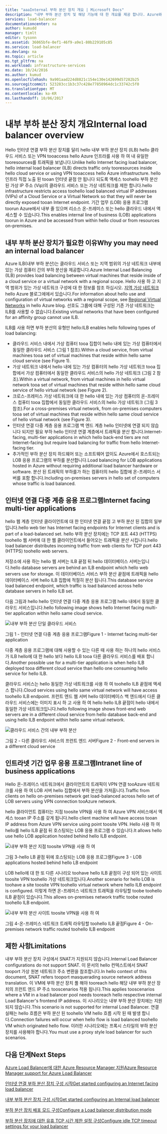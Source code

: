 ```yaml
---
title: "aaaInternal 부하 분산 장치 개요 | Microsoft Docs"
description: "내부 부하 분산 장치 및 해당 기능에 대 한 개요를 제공 합니다. Azure와 가능한 시나리오 tooconfigure 내부 끝점에 대 한 부하 분산 장치 작동 방식"
services: load-balancer
documentationcenter: na
author: kumudd
manager: timlt
editor: tysonn
ms.assetid: 36065bfe-0ef1-46f9-a9e1-80b229105c85
ms.service: load-balancer
ms.devlang: na
ms.topic: article
ms.tgt_pltfrm: na
ms.workload: infrastructure-services
ms.date: 10/24/2016
ms.author: kumud
ms.openlocfilehash: 9a901aad224d8821c154e130e142699d57282b25
ms.sourcegitcommit: 523283cc1b3c37c428e77850964dc1c33742c5f0
ms.translationtype: MT
ms.contentlocale: ko-KR
ms.lasthandoff: 10/06/2017
---
```

# <a name="internal-load-balancer-overview"></a><span data-ttu-id="d9bd3-103">내부 부하 분산 장치 개요</span><span class="sxs-lookup"><span data-stu-id="d9bd3-103">Internal load balancer overview</span></span>

<span data-ttu-id="d9bd3-104">Hello 인터넷 연결 부하 분산 장치를 달리 hello 내부 부하 분산 장치 (ILB) hello 클라우드 서비스 또는 VPN tooaccess hello Azure 인프라를 사용 하 여 내 유일한 tooresources를 트래픽을 보냅니다.</span><span class="sxs-lookup"><span data-stu-id="d9bd3-104">Unlike hello Internet facing load balancer, hello internal load balancer (ILB) directs traffic only tooresources inside hello cloud service or using VPN tooaccess hello Azure infrastructure.</span></span> <span data-ttu-id="d9bd3-105">hello 인프라 직접 노출 된 tooan 인터넷 끝점 안 됩니다 되도록 액세스 toohello 부하 분산 된 가상 IP 주소 (Vip)의 클라우드 서비스 또는 가상 네트워크를 제한 합니다.</span><span class="sxs-lookup"><span data-stu-id="d9bd3-105">hello infrastructure restricts access toohello load balanced virtual IP addresses (VIPs) of a Cloud Service or a Virtual Network so that they will never be directly exposed tooan Internet endpoint.</span></span> <span data-ttu-id="d9bd3-106">기간 업무 (LOB) 응용 프로그램 toorun Azure에서 내부 줄 있으며 리소스 온-프레미스 또는 hello 클라우드 내에서 액세스할 수 있습니다.</span><span class="sxs-lookup"><span data-stu-id="d9bd3-106">This enables internal line of business (LOB) applications toorun in Azure and be accessed from within hello cloud or from resources on-premises.</span></span>

## <a name="why-you-may-need-an-internal-load-balancer"></a><span data-ttu-id="d9bd3-107">내부 부하 분산 장치가 필요한 이유</span><span class="sxs-lookup"><span data-stu-id="d9bd3-107">Why you may need an internal load balancer</span></span>

<span data-ttu-id="d9bd3-108">Azure ILB(내부 부하 분산)는 클라우드 서비스 또는 지역 범위의 가상 네트워크 내부에 있는 가상 컴퓨터 간의 부하 분산을 제공합니다.</span><span class="sxs-lookup"><span data-stu-id="d9bd3-108">Azure Internal Load Balancing (ILB) provides load balancing between virtual machines that reside inside of a cloud service or a virtual network with a regional scope.</span></span> <span data-ttu-id="d9bd3-109">Hello 사용 하 고 지역 범위가 있는 가상 네트워크 구성에 대 한 정보를 참조 하십시오. [지역 가상 네트워크](https://azure.microsoft.com/blog/2014/05/14/regional-virtual-networks/) hello Azure 블로그에에서 있습니다.</span><span class="sxs-lookup"><span data-stu-id="d9bd3-109">For information about hello use and configuration of virtual networks with a regional scope, see [Regional Virtual Networks](https://azure.microsoft.com/blog/2014/05/14/regional-virtual-networks/) in hello Azure blog.</span></span> <span data-ttu-id="d9bd3-110">선호도 그룹에 대해 구성된 기존 가상 네트워크는 ILB를 사용할 수 없습니다.</span><span class="sxs-lookup"><span data-stu-id="d9bd3-110">Existing virtual networks that have been configured for an affinity group cannot use ILB.</span></span>

<span data-ttu-id="d9bd3-111">ILB를 사용 하면 부하 분산의 유형만 hello:</span><span class="sxs-lookup"><span data-stu-id="d9bd3-111">ILB enables hello following types of load balancing:</span></span>

* <span data-ttu-id="d9bd3-112">클라우드 서비스 내에서 가상 컴퓨터 tooa 집합이 hello 내에 있는 가상 컴퓨터에서 동일한 클라우드 서비스 (그림 1 참조).</span><span class="sxs-lookup"><span data-stu-id="d9bd3-112">Within a cloud service, from virtual machines tooa set of virtual machines that reside within hello same cloud service (see Figure 1).</span></span>
* <span data-ttu-id="d9bd3-113">가상 네트워크 내에서 hello 내에 있는 가상 컴퓨터의 hello 가상 네트워크 tooa 집합에서 가상 컴퓨터에서 동일한 클라우드 서비스의 hello 가상 네트워크 (그림 2 참조).</span><span class="sxs-lookup"><span data-stu-id="d9bd3-113">Within a virtual network, from virtual machines in hello virtual network tooa set of virtual machines that reside within hello same cloud service of hello virtual network (see Figure 2).</span></span>
* <span data-ttu-id="d9bd3-114">크로스-프레미스 가상 네트워크에 대 한 hello 내에 있는 가상 컴퓨터의 온-프레미스 컴퓨터 tooa 집합에서 동일한 클라우드 서비스의 hello 가상 네트워크 (그림 3 참조).</span><span class="sxs-lookup"><span data-stu-id="d9bd3-114">For a cross-premises virtual network, from on-premises computers tooa set of virtual machines that reside within hello same cloud service of hello virtual network (see Figure 3).</span></span>
* <span data-ttu-id="d9bd3-115">인터넷 연결 다중 계층 응용 프로그램 백 엔드 계층 hello 인터넷에 연결 되지 않습니다 되지만 필요 부하 hello 인터넷 연결 계층에서 트래픽을 분산 합니다.</span><span class="sxs-lookup"><span data-stu-id="d9bd3-115">Internet-facing, multi-tier applications in which hello back-end tiers are not Internet-facing but require load balancing for traffic from hello Internet-facing tier.</span></span>
* <span data-ttu-id="d9bd3-116">추가적인 부하 분산 장치 하드웨어 또는 소프트웨어 없이도 Azure에서 호스트되는 LOB 응용 프로그램의 부하를 분산합니다.</span><span class="sxs-lookup"><span data-stu-id="d9bd3-116">Load balancing for LOB applications hosted in Azure without requiring additional load balancer hardware or software.</span></span> <span data-ttu-id="d9bd3-117">분산 된 트래픽의 부하를가 하는 컴퓨터의 hello 집합에 온-프레미스 서버를 포함 합니다.</span><span class="sxs-lookup"><span data-stu-id="d9bd3-117">Including on-premises servers in hello set of computers whose traffic is load balanced.</span></span>

## <a name="internet-facing-multi-tier-applications"></a><span data-ttu-id="d9bd3-118">인터넷 연결 다중 계층 응용 프로그램</span><span class="sxs-lookup"><span data-stu-id="d9bd3-118">Internet facing multi-tier applications</span></span>

<span data-ttu-id="d9bd3-119">hello 웹 계층 인터넷 클라이언트에 대 한 인터넷 연결 끝점 고 부하 분산 된 집합의 일부입니다.</span><span class="sxs-lookup"><span data-stu-id="d9bd3-119">hello web tier has Internet facing endpoints for Internet clients and is part of a load-balanced set.</span></span> <span data-ttu-id="d9bd3-120">hello 부하 분산 장치에는 TCP 포트 443 (HTTPS) toohello 웹 서버에 대 한 웹 클라이언트에서 들어오는 트래픽을 분산 시킵니다.</span><span class="sxs-lookup"><span data-stu-id="d9bd3-120">hello load balancer  distributes incoming traffic from web clients for TCP port 443 (HTTPS) toohello web servers.</span></span>

<span data-ttu-id="d9bd3-121">저장소에 사용 하는 hello 웹 서버는 ILB 끝점 뒤 hello 데이터베이스 서버는입니다.</span><span class="sxs-lookup"><span data-stu-id="d9bd3-121">hello database servers are behind an ILB endpoint which hello web servers use for storage.</span></span> <span data-ttu-id="d9bd3-122">이 데이터베이스 서비스 부하 분산 끝점에 트래픽을 hello 데이터베이스 서버 hello ILB 집합에 적절히 분산 됩니다.</span><span class="sxs-lookup"><span data-stu-id="d9bd3-122">This database service load balanced endpoint, which traffic is load balanced across hello database servers in hello ILB set.</span></span>

<span data-ttu-id="d9bd3-123">다음 그림과 hello hello 인터넷 연결 다중 계층 응용 프로그램 hello 내에서 동일한 클라우드 서비스입니다.</span><span class="sxs-lookup"><span data-stu-id="d9bd3-123">hello following image shows hello Internet facing multi-tier application within hello same cloud service.</span></span>

![내부 부하 분산 단일 클라우드 서비스](./media/load-balancer-internal-overview/IC736321.png)

<span data-ttu-id="d9bd3-125">그림 1 - 인터넷 연결 다중 계층 응용 프로그램</span><span class="sxs-lookup"><span data-stu-id="d9bd3-125">Figure 1 - Internet facing multi-tier application</span></span>

<span data-ttu-id="d9bd3-126">다중 계층 응용 프로그램에 대해 사용할 수 있는 다른 때 사용 하는 하나의 hello 서비스가 ILB hello에 대 한 hello 보다 hello ILB tooa 다른 클라우드 서비스를 배포 합니다.</span><span class="sxs-lookup"><span data-stu-id="d9bd3-126">Another possible use for a multi-tier application is when hello ILB deployed tooa different cloud service than hello one consuming hello service for hello ILB.</span></span>

<span data-ttu-id="d9bd3-127">클라우드 서비스는 hello 동일한 가상 네트워크를 사용 하 여 toohello ILB 끝점에 액세스 합니다.</span><span class="sxs-lookup"><span data-stu-id="d9bd3-127">Cloud services using hello same virtual network will have access toohello ILB endpoint.</span></span> <span data-ttu-id="d9bd3-128">프런트 엔드 웹 서버 hello 데이터베이스 백 엔드에서 다른 클라우드 서비스에는 이미지 표시 하 고 사용 하 여 hello hello ILB 끝점이 hello 내에서 동일한 가상 네트워크입니다.</span><span class="sxs-lookup"><span data-stu-id="d9bd3-128">hello following image shows front-end web servers are in a different cloud service from hello database back-end and using hello ILB endpoint within hello same virtual network.</span></span>

![클라우드 서비스 간의 내부 부하 분산](./media/load-balancer-internal-overview/IC744147.png)

<span data-ttu-id="d9bd3-130">그림 2 - 다른 클라우드 서비스의 프런트 엔드 서버</span><span class="sxs-lookup"><span data-stu-id="d9bd3-130">Figure 2 - Front-end servers in a different cloud service</span></span>

## <a name="intranet-line-of-business-applications"></a><span data-ttu-id="d9bd3-131">인트라넷 기간 업무 응용 프로그램</span><span class="sxs-lookup"><span data-stu-id="d9bd3-131">Intranet line of business applications</span></span>

<span data-ttu-id="d9bd3-132">Hello 온-프레미스 네트워크에서 클라이언트의 트래픽이 VPN 연결 tooAzure 네트워크를 사용 하 여 LOB 서버 hello 집합에서 부하 분산을 가져옵니다.</span><span class="sxs-lookup"><span data-stu-id="d9bd3-132">Traffic from clients on hello on-premises network get load-balanced across hello set of LOB servers using VPN connection tooAzure network.</span></span>

<span data-ttu-id="d9bd3-133">hello 클라이언트 컴퓨터는 지점 toosite VPN을 사용 하 여 Azure VPN 서비스에서 액세스 tooan IP 주소를 갖게 됩니다.</span><span class="sxs-lookup"><span data-stu-id="d9bd3-133">hello client machine will have access tooan IP address from Azure VPN service using point toosite VPN.</span></span> <span data-ttu-id="d9bd3-134">Hello 사용 하 여 hello를 hello ILB 끝점 뒤 호스팅되는 LOB 응용 프로그램 수 있습니다.</span><span class="sxs-lookup"><span data-stu-id="d9bd3-134">It allows hello use hello LOB application hosted behind hello ILB endpoint.</span></span>

![내부 부하 분산 지점 toosite VPN을 사용 하 여](./media/load-balancer-internal-overview/IC744148.png)

<span data-ttu-id="d9bd3-136">그림 3-hello LB 끝점 뒤에 호스팅되는 LOB 응용 프로그램</span><span class="sxs-lookup"><span data-stu-id="d9bd3-136">Figure 3 - LOB applications hosted behind hello LB endpoint</span></span>

<span data-ttu-id="d9bd3-137">LOB hello에 대 한 또 다른 시나리오 toohave hello ILB 끝점이 구성 되어 있는 사이트 toosite VPN toohello 가상 네트워크입니다.</span><span class="sxs-lookup"><span data-stu-id="d9bd3-137">Another scenario for hello LOB is toohave a site toosite VPN toohello virtual network where hello ILB endpoint is configured.</span></span> <span data-ttu-id="d9bd3-138">이렇게 하면 온-프레미스 네트워크 트래픽을 라우팅할 toobe toohello ILB 끝점이 있습니다.</span><span class="sxs-lookup"><span data-stu-id="d9bd3-138">This allows on-premises network traffic toobe routed toohello ILB endpoint.</span></span>

![내부 부하 분산 사이트 toosite VPN을 사용 하 여](./media/load-balancer-internal-overview/IC744150.png)

<span data-ttu-id="d9bd3-140">그림 4-온-프레미스 네트워크 트래픽 라우팅할 toohello ILB 끝점</span><span class="sxs-lookup"><span data-stu-id="d9bd3-140">Figure 4 - On-premises network traffic routed toohello ILB endpoint</span></span>

## <a name="limitations"></a><span data-ttu-id="d9bd3-141">제한 사항</span><span class="sxs-lookup"><span data-stu-id="d9bd3-141">Limitations</span></span>

<span data-ttu-id="d9bd3-142">내부 부하 분산 장치 구성에서 SNAT가 지원되지 않습니다.</span><span class="sxs-lookup"><span data-stu-id="d9bd3-142">Internal Load Balancer configurations do not support SNAT.</span></span> <span data-ttu-id="d9bd3-143">이 문서의 hello 컨텍스트에서 SNAT tooport 가상 원본 네트워크 주소 변환을 참조합니다.</span><span class="sxs-lookup"><span data-stu-id="d9bd3-143">In hello context of this document, SNAT refers tooport masquerading source  network address translation.</span></span>  <span data-ttu-id="d9bd3-144">이 VM에 부하 분산 장치 풀 해야 tooreach hello 해당 내부 부하 분산 장치의 프런트 엔드 IP 주소 tooscenarios 적용 됩니다.</span><span class="sxs-lookup"><span data-stu-id="d9bd3-144">This applies tooscenarios where a VM in a load balancer pool needs tooreach hello respective internal Load Balancer's frontend IP address.</span></span> <span data-ttu-id="d9bd3-145">이 시나리오는 내부 부하 분산 장치에는 지원되지 않습니다.</span><span class="sxs-lookup"><span data-stu-id="d9bd3-145">This scenario is not supported for internal Load Balancer.</span></span> <span data-ttu-id="d9bd3-146">연결 실패는 hello 흐름은 부하 분산 된 toohello VM hello 흐름 시작 된 때 발생 합니다.</span><span class="sxs-lookup"><span data-stu-id="d9bd3-146">Connection failures will occur when hello flow is load balanced toohello VM which originated hello flow.</span></span> <span data-ttu-id="d9bd3-147">이러한 시나리오에는 프록시 스타일의 부하 분산 장치를 사용해야 합니다.</span><span class="sxs-lookup"><span data-stu-id="d9bd3-147">You must use a proxy style load balancer for such scenarios.</span></span>

## <a name="next-steps"></a><span data-ttu-id="d9bd3-148">다음 단계</span><span class="sxs-lookup"><span data-stu-id="d9bd3-148">Next Steps</span></span>

[<span data-ttu-id="d9bd3-149">Azure Load Balancer에 대한 Azure Resource Manager 지원</span><span class="sxs-lookup"><span data-stu-id="d9bd3-149">Azure Resource Manager support for Azure Load Balancer</span></span>](load-balancer-arm.md)

[<span data-ttu-id="d9bd3-150">인터넷 연결 부하 분산 장치 구성 시작</span><span class="sxs-lookup"><span data-stu-id="d9bd3-150">Get started configuring an Internet facing load balancer</span></span>](load-balancer-get-started-internet-arm-ps.md)

[<span data-ttu-id="d9bd3-151">내부 부하 분산 장치 구성 시작</span><span class="sxs-lookup"><span data-stu-id="d9bd3-151">Get started configuring an Internal load balancer</span></span>](load-balancer-get-started-ilb-arm-ps.md)

[<span data-ttu-id="d9bd3-152">부하 분산 장치 배포 모드 구성</span><span class="sxs-lookup"><span data-stu-id="d9bd3-152">Configure a Load balancer distribution mode</span></span>](load-balancer-distribution-mode.md)

[<span data-ttu-id="d9bd3-153">부하 분산 장치에 대한 유휴 TCP 시간 제한 설정 구성</span><span class="sxs-lookup"><span data-stu-id="d9bd3-153">Configure idle TCP timeout settings for your load balancer</span></span>](load-balancer-tcp-idle-timeout.md)
